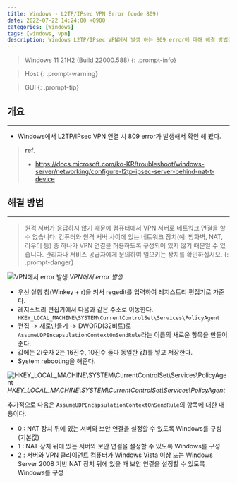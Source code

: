 ```yaml
---
title: Windows - L2TP/IPsec VPN Error (code 809)
date: 2022-07-22 14:24:00 +0900
categories: [Windows]
tags: [windows, vpn]
description: Windows L2TP/IPsec VPN에서 발생 하는 809 error에 대해 해결 방법이다.
---
```


>Windows 11 21H2 (Build 22000.588)
{: .prompt-info}

>Host
{: .prompt-warning}

>GUI
{: .prompt-tip}

## 개요
---

* Windows에서 L2TP/IPsec VPN 연결 시 809 error가 발생해서 확인 해 봤다.

> **ref.**
> * <https://docs.microsoft.com/ko-KR/troubleshoot/windows-server/networking/configure-l2tp-ipsec-server-behind-nat-t-device>

## 해결 방법
---

>원격 서버가 응답하지 않기 때문에 컴퓨터에서 VPN 서버로 네트워크 연결을 할 수 없습니다. 컴퓨터와 원격 서버 사이에 있는 네트워크 장치(예: 방화벽, NAT, 라우터 등) 중 하나가 VPN 연결을 허용하도록 구성되어 있지 않기 때문일 수 있습니다. 관리자나 서비스 공급자에게 문의하여 일으키는 장치를 확인하십시오.
{: .prompt-danger}

![VPN에서 error 발생](/assets/img/post/windows/2022-07-22-windows-l2tp_ipsec_vpn_error_809/1.png)
_VPN에서 error 발생_

- 우선 실행 창(Winkey + r)을 켜서 regedit를 입력하여 레지스트리 편집기로 가준다.
- 레지스트리 편집기에서 다음과 같은 주소로 이동한다.
  `HKEY_LOCAL_MACHINE\SYSTEM\CurrentControlSet\Services\PolicyAgent`
- 편집 -> 새로만들기 -> DWORD(32비트)로 `AssumeUDPEncapsulationContextOnSendRule`라는 이름의 새로운 항목을 만들어준다.
- 값에는 2(숫자 2는 16진수, 10진수 둘다 동일한 값)를 넣고 저장한다.
- System rebooting을 해준다.

![HKEY_LOCAL_MACHINE\SYSTEM\CurrentControlSet\Services\PolicyAgent](/assets/img/post/windows/2022-07-22-windows-l2tp_ipsec_vpn_error_809/2.png)
_HKEY_LOCAL_MACHINE\SYSTEM\CurrentControlSet\Services\PolicyAgent_

추가적으로 다음은 `AssumeUDPEncapsulationContextOnSendRule`의 항목에 대한 내용이다.

* 0 : NAT 장치 뒤에 있는 서버와 보안 연결을 설정할 수 있도록 Windows를 구성 (기본값)
* 1 : NAT 장치 뒤에 있는 서버와 보안 연결을 설정할 수 있도록 Windows를 구성
* 2 : 서버와 VPN 클라이언트 컴퓨터가 Windows Vista 이상 또는 Windows Server 2008 기반 NAT 장치 뒤에 있을 때 보안 연결을 설정할 수 있도록 Windows를 구성